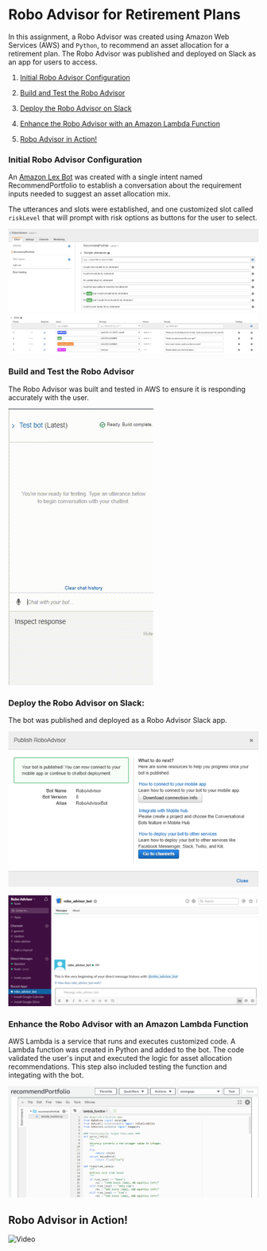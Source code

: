 # Robo Advisor for Retirement Plans

In this assignment, a Robo Advisor was created using Amazon Web Services (AWS) and `Python`, to recommend an asset allocation for a retirement plan. The Robo Advisor was published and deployed on Slack as an app for users to access. 


1. [Initial Robo Advisor Configuration](Initial-Robo-Advisor-Configuration)

2. [Build and Test the Robo Advisor](Build-and-Test-the-Robo-Advisor)

3. [Deploy the Robo Advisor on Slack](Deploy-the-Robo-Advisor-on-Slack) 

4. [Enhance the Robo Advisor with an Amazon Lambda Function](Enhance-the-Robo-Advisor-with-an-Amazon-Lambda-Function)

5. [Robo Advisor in Action!](Robo-Advisor-in-Action!)


### Initial Robo Advisor Configuration

  An [Amazon Lex Bot](https://us-west-2.console.aws.amazon.com/lex/home?region=us-west-2) was created with a single intent named RecommendPortfolio to establish a conversation about the requirement inputs needed to suggest an asset allocation mix. 
  
  The utterances and slots were established, and one customized slot called `riskLevel` that will prompt with risk options as buttons for the user to select. 
  
  ![utterances](Images/utterances.png)        ![slots](Images/slots.png)

  
### Build and Test the Robo Advisor

The Robo Advisor was built and tested in AWS to ensure it is responding accurately with the user. 

![Test Video](Images/test.gif)

  
### Deploy the Robo Advisor on Slack: 
 
  The bot was published and deployed as a Robo Advisor Slack app. 
  
  ![publish](Images/publish.png)
  
  ![slack](Images/slack.png)
 
###  Enhance the Robo Advisor with an Amazon Lambda Function

AWS Lambda is a service that runs and executes customized code. A Lambda function was created in Python and added to the bot. The code validated the user's input and executed the logic for asset allocation recommendations.  This step also included testing the function and integating with the bot. 
  
  ![lambda](Images/lambda.png)
  
  ## Robo Advisor in Action! 


![Video](Images/Media1.gif)
